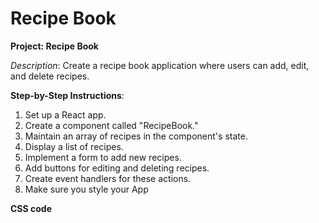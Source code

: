 # Recipe Book

**Project: Recipe Book**

*Description*: Create a recipe book application where users can add, edit, and delete recipes.

**Step-by-Step Instructions**:
1. Set up a React app.
2. Create a component called "RecipeBook."
3. Maintain an array of recipes in the component's state.
4. Display a list of recipes.
5. Implement a form to add new recipes.
6. Add buttons for editing and deleting recipes.
7. Create event handlers for these actions.
8. Make sure you style your App

**CSS code**
